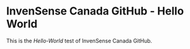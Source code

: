 # InvenSense Canada GitHub - Hello World
This is the *Hello-World* test of InvenSense Canada GitHub.
